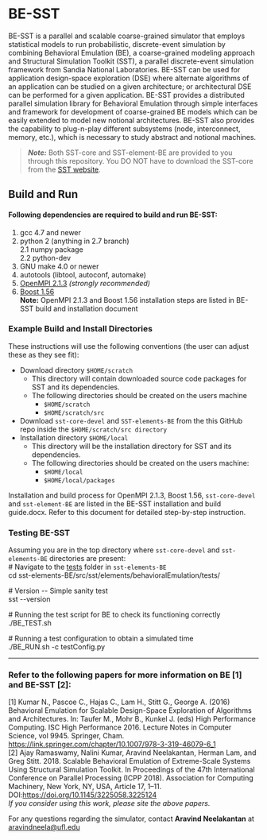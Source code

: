 # BE-SST

BE-SST is a parallel and scalable coarse-grained simulator that employs statistical models to run probabilistic, discrete-event simulation by combining Behavioral Emulation (BE), a coarse-grained modeling approach and Structural Simulation Toolkit (SST), a parallel discrete-event simulation framework from Sandia National Laboratories. BE-SST can be used for application design-space exploration (DSE) where alternate algorithms of an application can be studied on a given architecture; or architectural DSE can be performed for a given application. BE-SST provides a distributed parallel simulation library for Behavioral Emulation through simple interfaces and framework for development of coarse-grained BE models which can be easily extended to model new notional architectures. BE-SST also provides the capability to plug-n-play different subsystems (node, interconnect, memory, etc.), which is necessary to study abstract and notional machines.  
> **_Note:_** Both SST-core and SST-element-BE are provided to you through this repository. You DO NOT have to download the SST-core from the [SST website](www.sst-simulator.org).

## Build and Run

#### Following dependencies are required to build and run BE-SST: 
1. gcc 4.7 and newer  
2. python 2 (anything in 2.7 branch)  
  2.1 numpy package  
  2.2 python-dev
3. GNU make 4.0 or newer  
4. autotools (libtool, autoconf, automake)  
5. [OpenMPI 2.1.3](http://www.open-mpi.org/software/ompi/v2.1/) *(strongly recommended)*   
6. [Boost 1.56](http://sourceforge.net/projects/boost/files/boost/1.56.0/)  
**Note:** OpenMPI 2.1.3 and Boost 1.56 installation steps are listed in BE-SST build and installation document

### Example Build and Install Directories

These instructions will use the following conventions (the user can adjust these as they see fit):  
- Download directory `$HOME/scratch`  
  - This directory will contain downloaded source code packages for SST and its dependencies.  
  - The following directories should be created on the users machine  
    - `$HOME/scratch`  
    - `$HOME/scratch/src`  
- Download `sst-core-devel` and `SST-elements-BE` from the this GitHub repo inside the `$HOME/scratch/src directory`  
- Installation directory `$HOME/local`
  - This directory will be the installation directory for SST and its dependencies.  
  - The following directories should be created on the users machine:  
    - `$HOME/local`  
    - `$HOME/local/packages`  

Installation and build process for OpenMPI 2.1.3, Boost 1.56, `sst-core-devel` and `sst-element-BE` are listed in the BE-SST installation and build guide.docx. Refer to this document for detailed step-by-step instruction.

### Testing BE-SST  
Assuming you are in the top directory where `sst-core-devel` and `sst-elements-BE` directories are present:  
\# Navigate to the [tests](sst-elements-BE/src/sst/elements/behavioralEmulation/tests/) folder in `sst-elements-BE`  
cd sst-elements-BE/src/sst/elements/behavioralEmulation/tests/

\# Version -- Simple sanity test  
sst --version

\# Running the test script for BE to check its functioning correctly  
./BE_TEST.sh

\# Running a test configuration to obtain a simulated time   
./BE_RUN.sh -c testConfig.py  

---

### Refer to the following papers for more information on BE [1] and BE-SST [2]:  
[1] Kumar N., Pascoe C., Hajas C., Lam H., Stitt G., George A. (2016) Behavioral Emulation for Scalable Design-Space Exploration of Algorithms and Architectures. In: Taufer M., Mohr B., Kunkel J. (eds) High Performance Computing. ISC High Performance 2016. Lecture Notes in Computer Science, vol 9945. Springer, Cham. https://link.springer.com/chapter/10.1007/978-3-319-46079-6_1  
[2] Ajay Ramaswamy, Nalini Kumar, Aravind Neelakantan, Herman Lam, and Greg Stitt. 2018. Scalable Behavioral Emulation of Extreme-Scale Systems Using Structural Simulation Toolkit. In Proceedings of the 47th International Conference on Parallel Processing (ICPP 2018). Association for Computing Machinery, New York, NY, USA, Article 17, 1–11. DOI:https://doi.org/10.1145/3225058.3225124  
*If you consider using this work, please site the above papers.*

For any questions regarding the simulator, contact **Aravind Neelakantan** at aravindneela@ufl.edu

